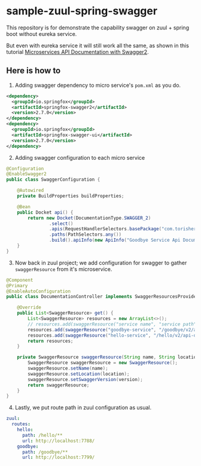 # sample-zuul-spring-swagger

This repository is for demonstrate the capability swagger on zuul + spring boot without eureka service.

But even with eureka service it will still work all the same, as shown in this tutorial [Microservices API Documentation with Swagger2](https://piotrminkowski.wordpress.com/2017/04/14/microservices-api-documentation-with-swagger2/).

## Here is how to
1. Adding swagger dependency to micro service's `pom.xml` as you do.

```xml
<dependency>
  <groupId>io.springfox</groupId>
  <artifactId>springfox-swagger2</artifactId>
  <version>2.7.0</version>
</dependency>
<dependency>
  <groupId>io.springfox</groupId>
  <artifactId>springfox-swagger-ui</artifactId>
  <version>2.7.0</version>
</dependency>
```

2. Adding swagger configuration to each micro service

```java
@Configuration
@EnableSwagger2
public class SwaggerConfiguration {

    @Autowired
    private BuildProperties buildProperties;

    @Bean
    public Docket api() {
        return new Docket(DocumentationType.SWAGGER_2)
                .select()
                .apis(RequestHandlerSelectors.basePackage("com.torishere.goodbyeservice"))
                .paths(PathSelectors.any())
                .build().apiInfo(new ApiInfo("Goodbye Service Api Documentation", "Automatically generated swagger document", buildProperties.getVersion(), "TOS", new Contact("Kittikorn Ariyasuk", "torishere.github.io", "kittikorn.a@gmail.com"), "", "", Collections.emptyList()));
    }
}
```

3. Now back in zuul project; we add configuration for swagger to gather `swaggerResource` from it's microservice.

```java
@Component
@Primary
@EnableAutoConfiguration
public class DocumentationController implements SwaggerResourcesProvider {

    @Override
    public List<SwaggerResource> get() {
        List<SwaggerResource> resources = new ArrayList<>();
        // resources.add(swaggerResource("service name", "service path", "swagger version 1.0/2.0"));
        resources.add(swaggerResource("goodbye-service", "/goodbye/v2/api-docs", "2.0"));
        resources.add(swaggerResource("hello-service", "/hello/v2/api-docs", "2.0"));
        return resources;
    }

    private SwaggerResource swaggerResource(String name, String location, String version) {
        SwaggerResource swaggerResource = new SwaggerResource();
        swaggerResource.setName(name);
        swaggerResource.setLocation(location);
        swaggerResource.setSwaggerVersion(version);
        return swaggerResource;
    }
}
```

4. Lastly, we put route path in zuul configuration as usual.
```yml
zuul:
  routes:
    hello:
      path: /hello/**
      url: http://localhost:7788/
    goodbye:
      path: /goodbye/**
      url: http://localhost:7799/
```
